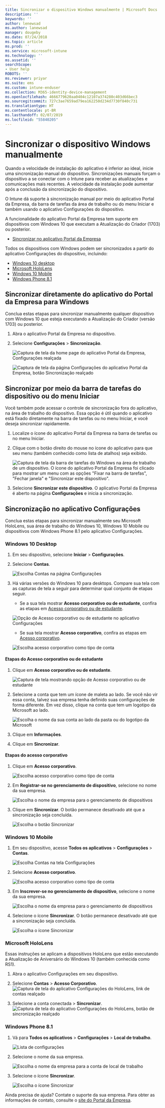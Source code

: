 ```yaml
---
title: Sincronizar o dispositivo Windows manualmente | Microsoft Docs
description: ''
keywords: ''
author: lenewsad
ms.author: lanewsad
manager: dougeby
ms.date: 07/24/2018
ms.topic: article
ms.prod: ''
ms.service: microsoft-intune
ms.technology: ''
ms.assetid: ''
searchScope:
- User help
ROBOTS: ''
ms.reviewer: priyar
ms.suite: ems
ms.custom: intune-enduser
ms.collection: M365-identity-device-management
ms.openlocfilehash: 4666779620aa0404c12107a374280c403d66bec3
ms.sourcegitcommit: 727c3ae7659ad79ea162250d234d7730f840c731
ms.translationtype: HT
ms.contentlocale: pt-BR
ms.lasthandoff: 02/07/2019
ms.locfileid: "55840205"
---
```

# <a name="sync-your-windows-device-manually"></a>Sincronizar o dispositivo Windows manualmente

Quando a velocidade de instalação do aplicativo é inferior ao ideal, inicie uma sincronização manual do dispositivo. Sincronizações manuais forçam o dispositivo a se conectar com o Intune para receber as atualizações e comunicações mais recentes. A velocidade da instalação pode aumentar após a conclusão da sincronização do dispositivo.

O Intune dá suporte à sincronização manual por meio do aplicativo Portal da Empresa, da barra de tarefas da área de trabalho ou do menu Iniciar e também usando o aplicativo Configurações do dispositivo. 

A funcionalidade do aplicativo Portal da Empresa tem suporte em dispositivos com Windows 10 que executam a Atualização do Criador (1703) ou posterior. 
* [Sincronizar no aplicativo Portal da Empresa](#Sync-from-Company-Portal-app-for-Windows)  

Todos os dispositivos com Windows podem ser sincronizados a partir do aplicativo Configurações do dispositivo, incluindo:

* [Windows 10 desktop](#windows-10-desktop)  
* [Microsoft HoloLens](#microsoft-hololens)   
* [Windows 10 Mobile](#windows-10-mobile)  
* [Windows Phone 8.1](#windows-phone-81)    

## <a name="sync-directly-from-company-portal-app-for-windows"></a>Sincronizar diretamente do aplicativo do Portal da Empresa para Windows
Conclua estas etapas para sincronizar manualmente qualquer dispositivo com Windows 10 que esteja executando a Atualização do Criador (versão 1703) ou posterior.

1.  Abra o aplicativo Portal da Empresa no dispositivo.

2.  Selecione **Configurações** > **Sincronização**.

    ![Captura de tela da home page do aplicativo Portal da Empresa, Configurações realçada](./media/RS1_homePage_settings_04.png)  
    
    ![Captura de tela da página Configurações do aplicativo Portal da Empresa, botão Sincronização realçado](./media/RS1_settingspage_sync05.png)  

## <a name="sync-from-device-taskbar-or-start-menu"></a>Sincronizar por meio da barra de tarefas do dispositivo ou do menu Iniciar   

Você também pode acessar o controle de sincronização fora do aplicativo, na área de trabalho do dispositivo. Essa opção é útil quando o aplicativo está fixado diretamente na barra de tarefas ou no menu Iniciar, e você deseja sincronizar rapidamente.  

1. Localize o ícone do aplicativo Portal da Empresa na barra de tarefas ou no menu Iniciar.  
2. Clique com o botão direito do mouse no ícone do aplicativo para que seu menu (também conhecido como lista de atalhos) seja exibido.  

    ![Captura de tela da barra de tarefas do Windows na área de trabalho de um dispositivo. O ícone do aplicativo Portal da Empresa foi clicado para mostrar um menu com as opções "Fixar na barra de tarefas", "Fechar janela" e "Sincronizar este dispositivo".](./media/sync-device-from-start-menu-1807.png)  

3. Selecione **Sincronizar este dispositivo**. O aplicativo Portal da Empresa é aberto na página **Configurações** e inicia a sincronização.  

## <a name="sync-from-settings-app"></a>Sincronização no aplicativo Configurações 
Conclua estas etapas para sincronizar manualmente seu Microsoft HoloLens, sua área de trabalho do Windows 10, Windows 10 Mobile ou dispositivos com Windows Phone 8.1 pelo aplicativo Configurações.  

### <a name="windows-10-desktop"></a>Windows 10 Desktop
1. Em seu dispositivo, selecione **Iniciar** > **Configurações**.

2. Selecione **Contas**.

    ![Escolha Contas na página Configurações](./media/win10pc-sync-2-settings-accounts.png)  

3. Há várias versões do Windows 10 para desktops. Compare sua tela com as capturas de tela a seguir para determinar qual conjunto de etapas seguir. 

    * Se a sua tela mostrar **Acesso corporativo ou de estudante**, confira as etapas em [Acesso corporativo ou de estudante](#access-work-or-school).

    ![Opção de Acesso corporativo ou de estudante no aplicativo Configurações](./media/w10-enroll-rs1-connect-to-work-or-school.png)  

    * Se sua tela mostrar **Acesso corporativo**, confira as etapas em [Acesso corporativo](#work-access).  

    ![Escolha acesso corporativo como tipo de conta](./media/win10pc-sync-3-work-access.png)

#### <a name="access-work-or-school-steps"></a>Etapas do Acesso corporativo ou de estudante

1. Clique em **Acesso corporativo ou de estudante**.

    ![Captura de tela mostrando opção de Acesso corporativo ou de estudante](./media/w10-enroll-rs1-connect-to-work-or-school.png)  

2. Selecione a conta que tem um ícone de maleta ao lado. Se você não vir essa conta, talvez sua empresa tenha definido suas configurações de forma diferente. Em vez disso, clique na conta que tem um logotipo da Microsoft ao lado.

     ![Escolha o nome da sua conta ao lado da pasta ou do logotipo da Microsoft](./media/win10pc-rs1-sync-info-button.png)

3. Clique em **Informações**. 

4. Clique em **Sincronizar**. 

#### <a name="work-access-steps"></a>Etapas do acesso corporativo

1.  Clique em **Acesso corporativo**.

    ![Escolha acesso corporativo como tipo de conta](./media/win10pc-sync-3-work-access.png)

2. Em **Registrar-se no gerenciamento de dispositivo**, selecione no nome da sua empresa.

    ![Escolha o nome da empresa para o gerenciamento de dispositivos](./media/win10pc-sync-4-tap-com-name.png)

3. Clique em **Sincronizar**. O botão permanece desativado até que a sincronização seja concluída.

    ![Escolha o botão Sincronizar](./media/win10pc-sync-5-tap-sync.png)  


### <a name="windows-10-mobile"></a>Windows 10 Mobile

   1. Em seu dispositivo, acesse **Todos os aplicativos** > **Configurações** > **Contas**.

       ![Escolha Contas na tela Configurações](./media/win10m-sync-1-settings-accounts.png)

   2. Selecione **Acesso corporativo**.

       ![Escolha acesso corporativo como tipo de conta](./media/win10m-sync-2-work-access.png)

   3. Em **Inscrever-se no gerenciamento de dispositivo**, selecione o nome da sua empresa.

       ![Escolha o nome da empresa para o gerenciamento de dispositivos](./media/win10m-sync-3-tap-comp-name.png)

   4. Selecione o ícone **Sincronizar**. O botão permanece desativado até que a sincronização seja concluída.

       ![Escolha o ícone Sincronizar](./media/win10m-sync-4-tap-sync.png)  
### <a name="microsoft-hololens"></a>Microsoft HoloLens  
Essas instruções se aplicam a dispositivos HoloLens que estão executando a Atualização de Aniversário do Windows 10 (também conhecida como RS1). 
1.  Abra o aplicativo Configurações em seu dispositivo.  

2.  Selecione **Contas** > **Acesso Corporativo**.  
    ![Captura de tela do aplicativo Configurações do HoloLens, link de contas realçado](./media/RS1_holoLens_SettingsRS1_Accounts_06.png)  

3.  Selecione a conta conectada > **Sincronizar**. ![Captura de tela do aplicativo Configurações do HoloLens, botão de sincronização realçado](./media/RS1_holoLens_SyncRS1_Sync_08.png)  

### <a name="windows-phone-81"></a>Windows Phone 8.1

1. Vá para **Todos os aplicativos** > **Configurações** > **Local de trabalho**.

    ![Lista de configurações](./media/wp81-1-sync-settings-workplace.png)

2. Selecione o nome da sua empresa.

    ![Escolha o nome da empresa para a conta de local de trabalho](./media/wp81-2-sync-tap-compname.png)

3. Selecione o ícone **Sincronizar**.

    ![Escolha o ícone Sincronizar](./media/wp81-3-sync-tap-sync-button.png)

Ainda precisa de ajuda? Contate o suporte da sua empresa. Para obter as informações de contato, consulte o [site do Portal da Empresa](https://go.microsoft.com/fwlink/?linkid=2010980).
